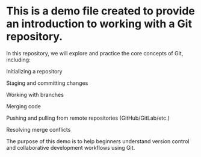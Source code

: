 # This is a demo file created to provide an introduction to working with a Git repository.

In this repository, we will explore and practice the core concepts of Git, including:

Initializing a repository

Staging and committing changes

Working with branches

Merging code

Pushing and pulling from remote repositories (GitHub/GitLab/etc.)

Resolving merge conflicts

The purpose of this demo is to help beginners understand version control and collaborative development workflows using Git.
